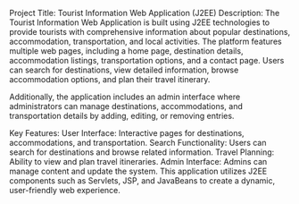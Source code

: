 Project Title: Tourist Information Web Application (J2EE)
Description:
The Tourist Information Web Application is built using J2EE technologies to provide tourists with comprehensive information about popular destinations, accommodation, transportation, and local activities. The platform features multiple web pages, including a home page, destination details, accommodation listings, transportation options, and a contact page. Users can search for destinations, view detailed information, browse accommodation options, and plan their travel itinerary.

Additionally, the application includes an admin interface where administrators can manage destinations, accommodations, and transportation details by adding, editing, or removing entries.

Key Features:
User Interface: Interactive pages for destinations, accommodations, and transportation.
Search Functionality: Users can search for destinations and browse related information.
Travel Planning: Ability to view and plan travel itineraries.
Admin Interface: Admins can manage content and update the system.
This application utilizes J2EE components such as Servlets, JSP, and JavaBeans to create a dynamic, user-friendly web experience.

